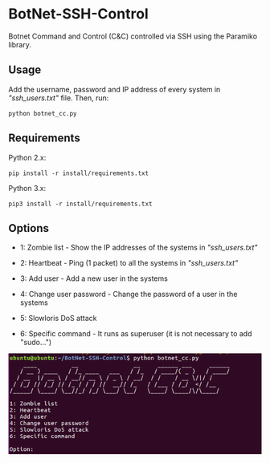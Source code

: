 # BotNet-SSH-Control
Botnet Command and Control (C&amp;C) controlled via SSH using the Paramiko library.

## Usage

Add the username, password and IP address of every system in *"ssh_users.txt"* file. Then, run:

```
python botnet_cc.py
```


## Requirements

Python 2.x:

```
pip install -r install/requirements.txt
```

Python 3.x:

```
pip3 install -r install/requirements.txt
```


## Options

- 1: Zombie list - Show the IP addresses of the systems in *"ssh_users.txt"*

- 2: Heartbeat - Ping (1 packet) to all the systems in *"ssh_users.txt"*

- 3: Add user - Add a new user in the systems

- 4: Change user password - Change the password of a user in the systems

- 5: Slowloris DoS attack 

- 6: Specific command - It runs as superuser (it is not necessary to add "sudo...")


![Screenshot](images/Screenshot_1.png)

